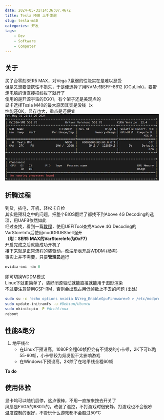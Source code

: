 ```yaml
---
date: 2024-05-31T14:36:07.467Z
title: Tesla M40 上手体验
slug: tesla-m40
categories: 开发
tags:
    - Dev
    - Software
    - Computer
---
```


## 关于
买了台零刻SER5 MAX，对Vega 7羸弱的性能实在是难以忍受  
但是又想要便携性不损失，于是便选择了用NVMe转SFF-8612 (OCuLink)，要带走电脑的话直接把线拔了就行了  
使用的是开源宇宙的EG01，有个架子还是美观点的  
显卡选择Tesla M40的最大原因其实是没钱（x  
性能还OK，显存也大，重点是还便宜  
![](nvidia-smi.webp)  

## 折腾过程
到货，插电，开机，轻松卡自检  
其实是预料之中的问题，把整个BIOS翻烂了都找不到Above 4G Decoding的选项，用UAFB依然如此  
经过查找，看到一篇[教程](https://www.bilibili.com/read/cv20768695/)，使用UEFITool查找Above 4G Decoding的VarStoreInfo后使用modGRUBShell强开  
**（附：SER5 MAX的VarStoreInfo为0xF7）**  
开启完成之后就能成功开机了  
接下来就是正常流程的装驱动~~，改注册表开启WDDM ([参考](https://www.bilibili.com/read/cv23955139/))~~  
事实上并不需要，只要**管理员**运行

```powershell
nvidia-smi -dm 0
```
即可切换WDDM模式  
Linux下就更简单了，装好闭源驱动就能直接就能用于图形渲染  
不过要注意禁用GSP-RM，否则会出现占用低帧数上不去的问题 ([出处](https://www.ctyun.cn/document/10029787/10356098))

```bash
sudo su -c 'echo options nvidia NVreg_EnableGpuFirmware=0 > /etc/modprobe.d/nvidia-gsp.conf'
sudo update-initramfs -u #Debian/Ubuntu
sudo mkinitcpio -P #ArchLinux
reboot
```

## 性能&跑分
1. 地平线4:
    - 在Linux下预设高，1080P全程60帧但会有不频发的小卡顿，2K下可以跑55-60帧，小卡顿较为频发但不太影响游戏  
    - 在Windows下预设高，2K除了在地平线全程60帧  

**To do**

## 使用体验
显卡坞可以随机启停，这点很棒，不用一直按来按去开关了  
风扇是EVGA的980Ti的，改装了温控，不打游戏时很安静，打游戏也不会很吵  
温度控制的很好，不管玩什么游戏都不会超过50℃